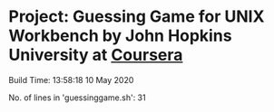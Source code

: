 # Project: Guessing Game for UNIX Workbench by John Hopkins University at [Coursera](https://www.coursera.org/)

Build Time: 13:58:18 10 May 2020

No. of lines in 'guessinggame.sh': 31
